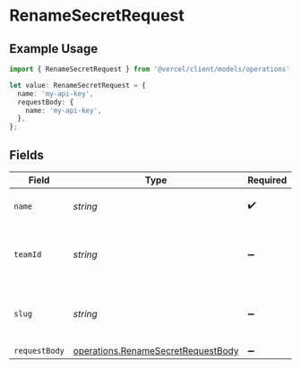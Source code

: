 # RenameSecretRequest

## Example Usage

```typescript
import { RenameSecretRequest } from '@vercel/client/models/operations';

let value: RenameSecretRequest = {
  name: 'my-api-key',
  requestBody: {
    name: 'my-api-key',
  },
};
```

## Fields

| Field         | Type                                                                                     | Required           | Description                                              | Example    |
| ------------- | ---------------------------------------------------------------------------------------- | ------------------ | -------------------------------------------------------- | ---------- |
| `name`        | _string_                                                                                 | :heavy_check_mark: | The name of the secret.                                  | my-api-key |
| `teamId`      | _string_                                                                                 | :heavy_minus_sign: | The Team identifier to perform the request on behalf of. |            |
| `slug`        | _string_                                                                                 | :heavy_minus_sign: | The Team slug to perform the request on behalf of.       |            |
| `requestBody` | [operations.RenameSecretRequestBody](../../models/operations/renamesecretrequestbody.md) | :heavy_minus_sign: | N/A                                                      |            |
